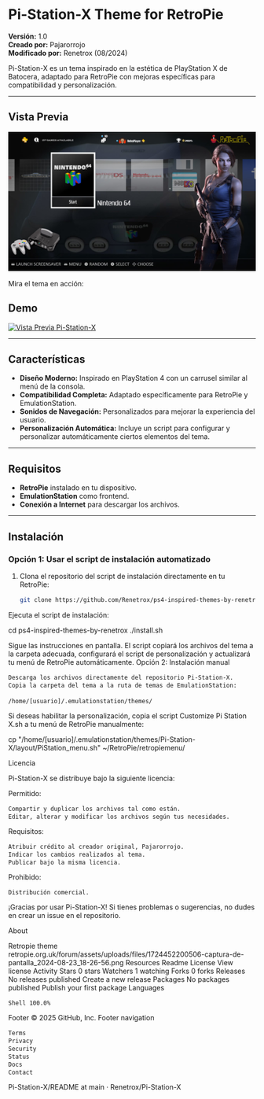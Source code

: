 
# **Pi-Station-X Theme for RetroPie**

**Versión:** 1.0  
**Creado por:** Pajarorrojo  
**Modificado por:** Renetrox (08/2024)  

Pi-Station-X es un tema inspirado en la estética de PlayStation X de Batocera, adaptado para RetroPie con mejoras específicas para compatibilidad y personalización.

---

## **Vista Previa**
![Carrusel de Pi-Station-X](https://github.com/Renetrox/Pi-Station-X/blob/main/_inc/vista%20previa/carrusel.png?raw=true)


Mira el tema en acción:  
## Demo
[![Vista Previa Pi-Station-X](https://img.youtube.com/vi/utomzOUJUjk/0.jpg)](https://www.youtube.com/watch?v=utomzOUJUjk)


---

## **Características**

- **Diseño Moderno:** Inspirado en PlayStation 4 con un carrusel similar al menú de la consola.
- **Compatibilidad Completa:** Adaptado específicamente para RetroPie y EmulationStation.
- **Sonidos de Navegación:** Personalizados para mejorar la experiencia del usuario.
- **Personalización Automática:** Incluye un script para configurar y personalizar automáticamente ciertos elementos del tema.

---

## **Requisitos**

- **RetroPie** instalado en tu dispositivo.
- **EmulationStation** como frontend.
- **Conexión a Internet** para descargar los archivos.

---

## **Instalación**

### **Opción 1: Usar el script de instalación automatizado**

1. Clona el repositorio del script de instalación directamente en tu RetroPie:
   ```bash
   git clone https://github.com/Renetrox/ps4-inspired-themes-by-renetrox.git

Ejecuta el script de instalación:

cd ps4-inspired-themes-by-renetrox
./install.sh

Sigue las instrucciones en pantalla. El script copiará los archivos del tema a la carpeta adecuada, configurará el script de personalización y actualizará tu menú de RetroPie automáticamente.
Opción 2: Instalación manual

    Descarga los archivos directamente del repositorio Pi-Station-X.
    Copia la carpeta del tema a la ruta de temas de EmulationStation:

    /home/[usuario]/.emulationstation/themes/

Si deseas habilitar la personalización, copia el script Customize Pi Station X.sh a tu menú de RetroPie manualmente:

cp "/home/[usuario]/.emulationstation/themes/Pi-Station-X/layout/PiStation_menu.sh" ~/RetroPie/retropiemenu/

Licencia

Pi-Station-X se distribuye bajo la siguiente licencia:

Permitido:

    Compartir y duplicar los archivos tal como están.
    Editar, alterar y modificar los archivos según tus necesidades.

Requisitos:

    Atribuir crédito al creador original, Pajarorrojo.
    Indicar los cambios realizados al tema.
    Publicar bajo la misma licencia.

Prohibido:

    Distribución comercial.

¡Gracias por usar Pi-Station-X! Si tienes problemas o sugerencias, no dudes en crear un issue en el repositorio.

About

Retropie theme
retropie.org.uk/forum/assets/uploads/files/1724452200506-captura-de-pantalla_2024-08-23_18-26-56.png
Resources
Readme
License
View license
Activity
Stars
0 stars
Watchers
1 watching
Forks
0 forks
Releases
No releases published
Create a new release
Packages
No packages published
Publish your first package
Languages

    Shell 100.0% 

Footer
© 2025 GitHub, Inc.
Footer navigation

    Terms
    Privacy
    Security
    Status
    Docs
    Contact

Pi-Station-X/README at main · Renetrox/Pi-Station-X



